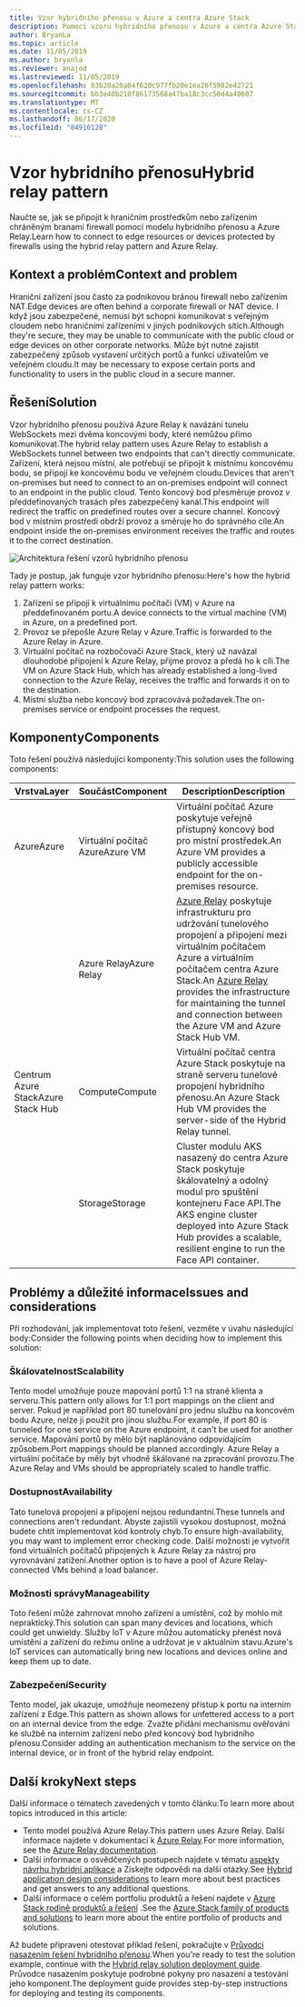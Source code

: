 ```yaml
---
title: Vzor hybridního přenosu v Azure a centra Azure Stack
description: Pomocí vzoru hybridního přenosu v Azure a centra Azure Stack se připojte k hraničním prostředkům chráněným branami firewall.
author: BryanLa
ms.topic: article
ms.date: 11/05/2019
ms.author: bryanla
ms.reviewer: anajod
ms.lastreviewed: 11/05/2019
ms.openlocfilehash: 03b20a20a04f620c977fb20e1ea26f5982e42721
ms.sourcegitcommit: bb3e40b210f86173568a47ba18c3cc50d4a40607
ms.translationtype: MT
ms.contentlocale: cs-CZ
ms.lasthandoff: 06/17/2020
ms.locfileid: "84910128"
---
```

# <a name="hybrid-relay-pattern"></a><span data-ttu-id="8afea-103">Vzor hybridního přenosu</span><span class="sxs-lookup"><span data-stu-id="8afea-103">Hybrid relay pattern</span></span>

<span data-ttu-id="8afea-104">Naučte se, jak se připojit k hraničním prostředkům nebo zařízením chráněným branami firewall pomocí modelu hybridního přenosu a Azure Relay.</span><span class="sxs-lookup"><span data-stu-id="8afea-104">Learn how to connect to edge resources or devices protected by firewalls using the hybrid relay pattern and Azure Relay.</span></span>

## <a name="context-and-problem"></a><span data-ttu-id="8afea-105">Kontext a problém</span><span class="sxs-lookup"><span data-stu-id="8afea-105">Context and problem</span></span>

<span data-ttu-id="8afea-106">Hraniční zařízení jsou často za podnikovou bránou firewall nebo zařízením NAT.</span><span class="sxs-lookup"><span data-stu-id="8afea-106">Edge devices are often behind a corporate firewall or NAT device.</span></span> <span data-ttu-id="8afea-107">I když jsou zabezpečené, nemusí být schopni komunikovat s veřejným cloudem nebo hraničními zařízeními v jiných podnikových sítích.</span><span class="sxs-lookup"><span data-stu-id="8afea-107">Although they're secure, they may be unable to communicate with the public cloud or edge devices on other corporate networks.</span></span> <span data-ttu-id="8afea-108">Může být nutné zajistit zabezpečený způsob vystavení určitých portů a funkcí uživatelům ve veřejném cloudu.</span><span class="sxs-lookup"><span data-stu-id="8afea-108">It may be necessary to expose certain ports and functionality to users in the public cloud in a secure manner.</span></span>

## <a name="solution"></a><span data-ttu-id="8afea-109">Řešení</span><span class="sxs-lookup"><span data-stu-id="8afea-109">Solution</span></span>

<span data-ttu-id="8afea-110">Vzor hybridního přenosu používá Azure Relay k navázání tunelu WebSockets mezi dvěma koncovými body, které nemůžou přímo komunikovat.</span><span class="sxs-lookup"><span data-stu-id="8afea-110">The hybrid relay pattern uses Azure Relay to establish a WebSockets tunnel between two endpoints that can't directly communicate.</span></span> <span data-ttu-id="8afea-111">Zařízení, která nejsou místní, ale potřebují se připojit k místnímu koncovému bodu, se připojí ke koncovému bodu ve veřejném cloudu.</span><span class="sxs-lookup"><span data-stu-id="8afea-111">Devices that aren't on-premises but need to connect to an on-premises endpoint will connect to an endpoint in the public cloud.</span></span> <span data-ttu-id="8afea-112">Tento koncový bod přesměruje provoz v předdefinovaných trasách přes zabezpečený kanál.</span><span class="sxs-lookup"><span data-stu-id="8afea-112">This endpoint will redirect the traffic on predefined routes over a secure channel.</span></span> <span data-ttu-id="8afea-113">Koncový bod v místním prostředí obdrží provoz a směruje ho do správného cíle.</span><span class="sxs-lookup"><span data-stu-id="8afea-113">An endpoint inside the on-premises environment receives the traffic and routes it to the correct destination.</span></span>

![Architektura řešení vzorů hybridního přenosu](media/pattern-hybrid-relay/solution-architecture.png)

<span data-ttu-id="8afea-115">Tady je postup, jak funguje vzor hybridního přenosu:</span><span class="sxs-lookup"><span data-stu-id="8afea-115">Here's how the hybrid relay pattern works:</span></span>

1. <span data-ttu-id="8afea-116">Zařízení se připojí k virtuálnímu počítači (VM) v Azure na předdefinovaném portu.</span><span class="sxs-lookup"><span data-stu-id="8afea-116">A device connects to the virtual machine (VM) in Azure, on a predefined port.</span></span>
2. <span data-ttu-id="8afea-117">Provoz se přepošle Azure Relay v Azure.</span><span class="sxs-lookup"><span data-stu-id="8afea-117">Traffic is forwarded to the Azure Relay in Azure.</span></span>
3. <span data-ttu-id="8afea-118">Virtuální počítač na rozbočovači Azure Stack, který už navázal dlouhodobé připojení k Azure Relay, přijme provoz a předá ho k cíli.</span><span class="sxs-lookup"><span data-stu-id="8afea-118">The VM on Azure Stack Hub, which has already established a long-lived connection to the Azure Relay, receives the traffic and forwards it on to the destination.</span></span>
4. <span data-ttu-id="8afea-119">Místní služba nebo koncový bod zpracovává požadavek.</span><span class="sxs-lookup"><span data-stu-id="8afea-119">The on-premises service or endpoint processes the request.</span></span>

## <a name="components"></a><span data-ttu-id="8afea-120">Komponenty</span><span class="sxs-lookup"><span data-stu-id="8afea-120">Components</span></span>

<span data-ttu-id="8afea-121">Toto řešení používá následující komponenty:</span><span class="sxs-lookup"><span data-stu-id="8afea-121">This solution uses the following components:</span></span>

| <span data-ttu-id="8afea-122">Vrstva</span><span class="sxs-lookup"><span data-stu-id="8afea-122">Layer</span></span> | <span data-ttu-id="8afea-123">Součást</span><span class="sxs-lookup"><span data-stu-id="8afea-123">Component</span></span> | <span data-ttu-id="8afea-124">Description</span><span class="sxs-lookup"><span data-stu-id="8afea-124">Description</span></span> |
|----------|-----------|-------------|
| <span data-ttu-id="8afea-125">Azure</span><span class="sxs-lookup"><span data-stu-id="8afea-125">Azure</span></span> | <span data-ttu-id="8afea-126">Virtuální počítač Azure</span><span class="sxs-lookup"><span data-stu-id="8afea-126">Azure VM</span></span> | <span data-ttu-id="8afea-127">Virtuální počítač Azure poskytuje veřejně přístupný koncový bod pro místní prostředek.</span><span class="sxs-lookup"><span data-stu-id="8afea-127">An Azure VM provides a publicly accessible endpoint for the on-premises resource.</span></span> |
| | <span data-ttu-id="8afea-128">Azure Relay</span><span class="sxs-lookup"><span data-stu-id="8afea-128">Azure Relay</span></span> | <span data-ttu-id="8afea-129">[Azure Relay](/azure/azure-relay/) poskytuje infrastrukturu pro udržování tunelového propojení a připojení mezi virtuálním počítačem Azure a virtuálním počítačem centra Azure Stack.</span><span class="sxs-lookup"><span data-stu-id="8afea-129">An [Azure Relay](/azure/azure-relay/) provides the infrastructure for maintaining the tunnel and connection between the Azure VM and Azure Stack Hub VM.</span></span>|
| <span data-ttu-id="8afea-130">Centrum Azure Stack</span><span class="sxs-lookup"><span data-stu-id="8afea-130">Azure Stack Hub</span></span> | <span data-ttu-id="8afea-131">Compute</span><span class="sxs-lookup"><span data-stu-id="8afea-131">Compute</span></span> | <span data-ttu-id="8afea-132">Virtuální počítač centra Azure Stack poskytuje na straně serveru tunelové propojení hybridního přenosu.</span><span class="sxs-lookup"><span data-stu-id="8afea-132">An Azure Stack Hub VM provides the server-side of the Hybrid Relay tunnel.</span></span> |
| | <span data-ttu-id="8afea-133">Storage</span><span class="sxs-lookup"><span data-stu-id="8afea-133">Storage</span></span> | <span data-ttu-id="8afea-134">Cluster modulu AKS nasazený do centra Azure Stack poskytuje škálovatelný a odolný modul pro spuštění kontejneru Face API.</span><span class="sxs-lookup"><span data-stu-id="8afea-134">The AKS engine cluster deployed into Azure Stack Hub provides a scalable, resilient engine to run the Face API container.</span></span>|

## <a name="issues-and-considerations"></a><span data-ttu-id="8afea-135">Problémy a důležité informace</span><span class="sxs-lookup"><span data-stu-id="8afea-135">Issues and considerations</span></span>

<span data-ttu-id="8afea-136">Při rozhodování, jak implementovat toto řešení, vezměte v úvahu následující body:</span><span class="sxs-lookup"><span data-stu-id="8afea-136">Consider the following points when deciding how to implement this solution:</span></span>

### <a name="scalability"></a><span data-ttu-id="8afea-137">Škálovatelnost</span><span class="sxs-lookup"><span data-stu-id="8afea-137">Scalability</span></span>

<span data-ttu-id="8afea-138">Tento model umožňuje pouze mapování portů 1:1 na straně klienta a serveru.</span><span class="sxs-lookup"><span data-stu-id="8afea-138">This pattern only allows for 1:1 port mappings on the client and server.</span></span> <span data-ttu-id="8afea-139">Pokud je například port 80 tunelování pro jednu službu na koncovém bodu Azure, nelze ji použít pro jinou službu.</span><span class="sxs-lookup"><span data-stu-id="8afea-139">For example, if port 80 is tunneled for one service on the Azure endpoint, it can't be used for another service.</span></span> <span data-ttu-id="8afea-140">Mapování portů by mělo být naplánováno odpovídajícím způsobem.</span><span class="sxs-lookup"><span data-stu-id="8afea-140">Port mappings should be planned accordingly.</span></span> <span data-ttu-id="8afea-141">Azure Relay a virtuální počítače by měly být vhodně škálované na zpracování provozu.</span><span class="sxs-lookup"><span data-stu-id="8afea-141">The Azure Relay and VMs should be appropriately scaled to handle traffic.</span></span>

### <a name="availability"></a><span data-ttu-id="8afea-142">Dostupnost</span><span class="sxs-lookup"><span data-stu-id="8afea-142">Availability</span></span>

<span data-ttu-id="8afea-143">Tato tunelová propojení a připojení nejsou redundantní.</span><span class="sxs-lookup"><span data-stu-id="8afea-143">These tunnels and connections aren't redundant.</span></span> <span data-ttu-id="8afea-144">Abyste zajistili vysokou dostupnost, možná budete chtít implementovat kód kontroly chyb.</span><span class="sxs-lookup"><span data-stu-id="8afea-144">To ensure high-availability, you may want to implement error checking code.</span></span> <span data-ttu-id="8afea-145">Další možností je vytvořit fond virtuálních počítačů připojených k Azure Relay za nástroj pro vyrovnávání zatížení.</span><span class="sxs-lookup"><span data-stu-id="8afea-145">Another option is to have a pool of Azure Relay-connected VMs behind a load balancer.</span></span>

### <a name="manageability"></a><span data-ttu-id="8afea-146">Možnosti správy</span><span class="sxs-lookup"><span data-stu-id="8afea-146">Manageability</span></span>

<span data-ttu-id="8afea-147">Toto řešení může zahrnovat mnoho zařízení a umístění, což by mohlo mít nepraktický.</span><span class="sxs-lookup"><span data-stu-id="8afea-147">This solution can span many devices and locations, which could get unwieldy.</span></span> <span data-ttu-id="8afea-148">Služby IoT v Azure můžou automaticky přenést nová umístění a zařízení do režimu online a udržovat je v aktuálním stavu.</span><span class="sxs-lookup"><span data-stu-id="8afea-148">Azure's IoT services can automatically bring new locations and devices online and keep them up to date.</span></span>

### <a name="security"></a><span data-ttu-id="8afea-149">Zabezpečení</span><span class="sxs-lookup"><span data-stu-id="8afea-149">Security</span></span>

<span data-ttu-id="8afea-150">Tento model, jak ukazuje, umožňuje neomezený přístup k portu na interním zařízení z Edge.</span><span class="sxs-lookup"><span data-stu-id="8afea-150">This pattern as shown allows for unfettered access to a port on an internal device from the edge.</span></span> <span data-ttu-id="8afea-151">Zvažte přidání mechanismu ověřování ke službě na interním zařízení nebo před koncový bod hybridního přenosu.</span><span class="sxs-lookup"><span data-stu-id="8afea-151">Consider adding an authentication mechanism to the service on the internal device, or in front of the hybrid relay endpoint.</span></span>

## <a name="next-steps"></a><span data-ttu-id="8afea-152">Další kroky</span><span class="sxs-lookup"><span data-stu-id="8afea-152">Next steps</span></span>

<span data-ttu-id="8afea-153">Další informace o tématech zavedených v tomto článku:</span><span class="sxs-lookup"><span data-stu-id="8afea-153">To learn more about topics introduced in this article:</span></span>

- <span data-ttu-id="8afea-154">Tento model používá Azure Relay.</span><span class="sxs-lookup"><span data-stu-id="8afea-154">This pattern uses Azure Relay.</span></span> <span data-ttu-id="8afea-155">Další informace najdete v dokumentaci k [Azure Relay](/azure/azure-relay/).</span><span class="sxs-lookup"><span data-stu-id="8afea-155">For more information, see the [Azure Relay documentation](/azure/azure-relay/).</span></span>
- <span data-ttu-id="8afea-156">Další informace o osvědčených postupech najdete v tématu [aspekty návrhu hybridní aplikace](overview-app-design-considerations.md) a Získejte odpovědi na další otázky.</span><span class="sxs-lookup"><span data-stu-id="8afea-156">See [Hybrid application design considerations](overview-app-design-considerations.md) to learn more about best practices and get answers to any additional questions.</span></span>
- <span data-ttu-id="8afea-157">Další informace o celém portfoliu produktů a řešení najdete v [Azure Stack rodině produktů a řešení](/azure-stack) .</span><span class="sxs-lookup"><span data-stu-id="8afea-157">See the [Azure Stack family of products and solutions](/azure-stack) to learn more about the entire portfolio of products and solutions.</span></span>

<span data-ttu-id="8afea-158">Až budete připraveni otestovat příklad řešení, pokračujte v [Průvodci nasazením řešení hybridního přenosu](https://aka.ms/hybridrelaydeployment).</span><span class="sxs-lookup"><span data-stu-id="8afea-158">When you're ready to test the solution example, continue with the [Hybrid relay solution deployment guide](https://aka.ms/hybridrelaydeployment).</span></span> <span data-ttu-id="8afea-159">Průvodce nasazením poskytuje podrobné pokyny pro nasazení a testování jeho komponent.</span><span class="sxs-lookup"><span data-stu-id="8afea-159">The deployment guide provides step-by-step instructions for deploying and testing its components.</span></span>